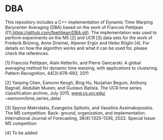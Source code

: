 DBA
===
This repository includes a C++ implementation of Dynamic Time Warping Barycenter Averaging (DBA) based on the work of Francois Petitjean ([1],https://github.com/fpetitjean/DBA.git). The implementation was used to perform experiments on the M5 [2] and UCR [3] data sets for the work of Frederik Brüning, Anne Driemel, Alperen Ergür and Heiko Röglin [4]. For details on how the algorithm works and what it can be used for, please check the references.

[1] Francois Petitjean, Alain Ketterlin, and Pierre Gancarski. A global averaging method for dynamic time warping, with applications to clustering. Pattern Recognition, 44(3):678–693, 2011

[2] Yanping Chen, Eamonn Keogh, Bing Hu, Nurjahan Begum, Anthony Bagnall, Abdullah Mueen,
and Gustavo Batista. The UCR time series classification archive, July 2015. www.cs.ucr.edu/
~eamonn/time_series_data/

[3] Spyros Makridakis, Evangelos Spiliotis, and Vassilios Assimakopoulos. The M5 competition: Back-
ground, organization, and implementation. International Journal of Forecasting, 38(4):1325–1336,
2022. Special Issue: M5 competition

[4] To be added
